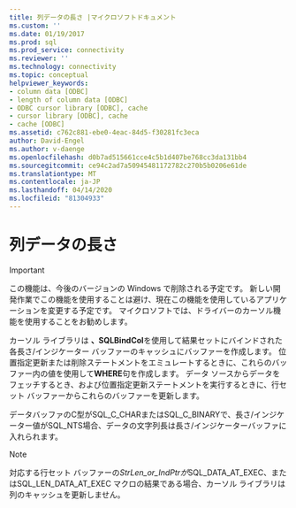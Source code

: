 ```yaml
---
title: 列データの長さ |マイクロソフトドキュメント
ms.custom: ''
ms.date: 01/19/2017
ms.prod: sql
ms.prod_service: connectivity
ms.reviewer: ''
ms.technology: connectivity
ms.topic: conceptual
helpviewer_keywords:
- column data [ODBC]
- length of column data [ODBC]
- ODBC cursor library [ODBC], cache
- cursor library [ODBC], cache
- cache [ODBC]
ms.assetid: c762c881-ebe0-4eac-84d5-f30281fc3eca
author: David-Engel
ms.author: v-daenge
ms.openlocfilehash: d0b7ad515661cce4c5b1d407be768cc3da131bb4
ms.sourcegitcommit: ce94c2ad7a50945481172782c270b5b0206e61de
ms.translationtype: MT
ms.contentlocale: ja-JP
ms.lasthandoff: 04/14/2020
ms.locfileid: "81304933"
---
```

# <a name="length-of-column-data"></a>列データの長さ
> [!IMPORTANT]  
>  この機能は、今後のバージョンの Windows で削除される予定です。 新しい開発作業でこの機能を使用することは避け、現在この機能を使用しているアプリケーションを変更する予定です。 マイクロソフトでは、ドライバーのカーソル機能を使用することをお勧めします。  
  
 カーソル ライブラリは **、SQLBindCol**を使用して結果セットにバインドされた各長さ/インジケーター バッファーのキャッシュにバッファーを作成します。 位置指定更新または削除ステートメントをエミュレートするときに、これらのバッファー内の値を使用して**WHERE**句を作成します。 データ ソースからデータをフェッチするとき、および位置指定更新ステートメントを実行するときに、行セット バッファーからこれらのバッファーを更新します。  
  
 データバッファのC型がSQL_C_CHARまたはSQL_C_BINARYで、長さ/インジケーター値がSQL_NTS場合、データの文字列長は長さ/インジケーターバッファに入れられます。  
  
> [!NOTE]  
>  対応する行セット バッファーの*StrLen_or_IndPtrが*SQL_DATA_AT_EXEC、またはSQL_LEN_DATA_AT_EXEC マクロの結果である場合、カーソル ライブラリは列のキャッシュを更新しません。
